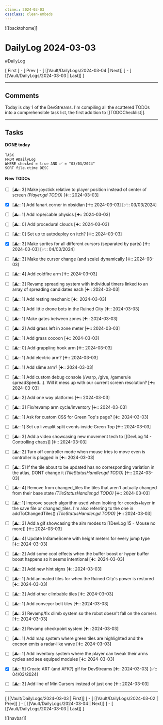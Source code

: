 ```yaml
---
ctime:: 2024-03-03
cssclass: clean-embeds
---
```

![[backtohome]]
# DailyLog 2024-03-03

#DailyLog

\[ First \] - \[ Prev \] - \[ [[Vault/DailyLogs/2024-03-04 | Next]] \] - \[ [[Vault/DailyLogs/2024-03-03 | Last]] \]

---

## Comments

Today is day 1 of the DevStreams. I'm compiling all the scattered TODOs into a comprehensible task list, the first addition to [[TODOChecklist]].



---

## Tasks
#### DONE today
```dataview
TASK
FROM #DailyLog
WHERE checked = true AND ✅ = "03/03/2024"
SORT file.ctime DESC
```


#### New TODOs
- [ ] [⚠️:: 3] Make joystick relative to player position instead of center of screen *(Player.gd TODO)* [➕:: 2024-03-03]
- [x] [⚠️:: 1] Add fanart corner in obsidian [➕:: 2024-03-03] [✅:: 03/03/2024]
- [ ] [⚠️:: 1] Add rope/cable physics [➕:: 2024-03-03]
- [ ] [⚠️:: 0] Add procedural clouds [➕:: 2024-03-03]
- [ ] [⚠️:: 0] Set up to autodeploy on itch? [➕:: 2024-03-03]
- [x] [⚠️:: 3] Make sprites for all different cursors (separated by parts) [➕:: 2024-03-03] [✅:: 04/03/2024]
- [ ] [⚠️:: 3] Make the cursor change (and scale) dynamically [➕:: 2024-03-03]
- [ ] [⚠️:: 4] Add coldfire arm [➕:: 2024-03-03]
- [ ] [⚠️:: 3] Revamp spreading system with individual timers linked to an array of spreading candidates each [➕:: 2024-03-03]
- [ ] [⚠️:: 1] Add resting mechanic [➕:: 2024-03-03]
- [ ] [⚠️:: 1] Add little drone bots in the Ruined City [➕:: 2024-03-03]
- [ ] [⚠️:: 1] Make gates between zones [➕:: 2024-03-03]
- [ ] [⚠️:: 2] Add grass left in zone meter [➕:: 2024-03-03]
- [ ] [⚠️:: 1] Add grass cocoon [➕:: 2024-03-03]
- [ ] [⚠️:: 0] Add grappling hook arm [➕:: 2024-03-03]
- [ ] [⚠️:: 1] Add electric arm? [➕:: 2024-03-03]
- [ ] [⚠️:: 1] Add slime arm? [➕:: 2024-03-03]
- [ ] [⚠️:: 1] Add custom debug console (/warp, /give, /gamerule spreadSpeed...). Will it mess up with our current screen resolution? [➕:: 2024-03-03]
- [ ] [⚠️:: 2] Add one way platforms [➕:: 2024-03-03]
- [ ] [⚠️:: 3] Fix/revamp arm cycle/inventory [➕:: 2024-03-03]
- [ ] [⚠️:: 1] Ask for custom CSS for Green Top's page? [➕:: 2024-03-03]
- [ ] [⚠️:: 1] Set up livesplit split events inside Green Top [➕:: 2024-03-03]
- [ ] [⚠️:: 3] Add a video showcasing new movement tech to [[DevLog 14 - Controlling chaos]] [➕:: 2024-03-03]
- [ ] [⚠️:: 2] Turn off controller mode when mouse tries to move even is controller is plugged in [➕:: 2024-03-03]
- [ ] [⚠️:: 5] If the tile about to be updated has no corresponding variation in the atlas, DONT change it *(TileStatusHandler.gd TODO)* [➕:: 2024-03-03]
- [ ] [⚠️:: 4] Remove from changed_tiles the tiles that aren't actually changed from their base state *(TileStatusHandler.gd TODO)* [➕:: 2024-03-03]
- [ ] [⚠️:: 1] Improve search algorithm used when looking for coords+layer in the save file or changed_tiles. I'm also referring to the one in addToChangedTiles() *(TileStatusHandler.gd TODO)* [➕:: 2024-03-03]
- [ ] [⚠️:: 3] Add a gif showcasing the aim modes to [[DevLog 15 - Mouse no more]] [➕:: 2024-03-03]
- [ ] [⚠️:: 4] Update InGameScene with height meters for every jump type [➕:: 2024-03-03]
- [ ] [⚠️:: 2] Add some cool effects when the buffer boost or hyper buffer boost happens so it seems intentional [➕:: 2024-03-03]
- [ ] [⚠️:: 3] Add new hint signs [➕:: 2024-03-03]
- [ ] [⚠️:: 1] Add animated tiles for when the Ruined City's power is restored [➕:: 2024-03-03]
- [ ] [⚠️:: 3] Add other climbable tiles [➕:: 2024-03-03]
- [ ] [⚠️:: 1] Add conveyor belt tiles [➕:: 2024-03-03]
- [ ] [⚠️:: 3] Revamp/fix climb system so the robot doesn't fall on the corners [➕:: 2024-03-03]
- [ ] [⚠️:: 2] Revamp checkpoint system [➕:: 2024-03-03]
- [ ] [⚠️:: 1] Add map system where green tiles are highlighted and the cocoon emits a radar-like wave [➕:: 2024-03-03]
- [ ] [⚠️:: 1] Add inventory system where the player can tweak their arms cycles and see equiped modules [➕:: 2024-03-03]
- [x] [⚠️:: 5] Create ART (and AFK?) gif for DevStreams [➕:: 2024-03-03] [✅:: 04/03/2024]
- [ ] [⚠️:: 3] Add line of MiniCursors instead of just one [➕:: 2024-03-03]


---

\[ [[Vault/DailyLogs/2024-03-03 | First]] \] - \[ [[Vault/DailyLogs/2024-03-02 | Prev]] \] - \[ [[Vault/DailyLogs/2024-03-04 | Next]] \] - \[ [[Vault/DailyLogs/2024-03-03 | Last]] \]

![[navbar]]